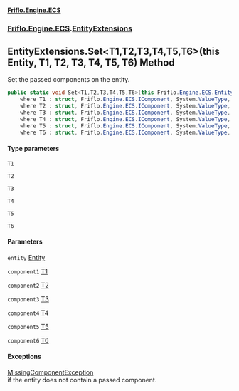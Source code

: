 #### [Friflo.Engine.ECS](index.md 'index')
### [Friflo.Engine.ECS](Friflo.Engine.ECS.md 'Friflo.Engine.ECS').[EntityExtensions](EntityExtensions.md 'Friflo.Engine.ECS.EntityExtensions')

## EntityExtensions.Set<T1,T2,T3,T4,T5,T6>(this Entity, T1, T2, T3, T4, T5, T6) Method

Set the passed components on the entity.

```csharp
public static void Set<T1,T2,T3,T4,T5,T6>(this Friflo.Engine.ECS.Entity entity, in T1 component1, in T2 component2, in T3 component3, in T4 component4, in T5 component5, in T6 component6)
    where T1 : struct, Friflo.Engine.ECS.IComponent, System.ValueType, System.ValueType
    where T2 : struct, Friflo.Engine.ECS.IComponent, System.ValueType, System.ValueType
    where T3 : struct, Friflo.Engine.ECS.IComponent, System.ValueType, System.ValueType
    where T4 : struct, Friflo.Engine.ECS.IComponent, System.ValueType, System.ValueType
    where T5 : struct, Friflo.Engine.ECS.IComponent, System.ValueType, System.ValueType
    where T6 : struct, Friflo.Engine.ECS.IComponent, System.ValueType, System.ValueType;
```
#### Type parameters

<a name='Friflo.Engine.ECS.EntityExtensions.Set_T1,T2,T3,T4,T5,T6_(thisFriflo.Engine.ECS.Entity,T1,T2,T3,T4,T5,T6).T1'></a>

`T1`

<a name='Friflo.Engine.ECS.EntityExtensions.Set_T1,T2,T3,T4,T5,T6_(thisFriflo.Engine.ECS.Entity,T1,T2,T3,T4,T5,T6).T2'></a>

`T2`

<a name='Friflo.Engine.ECS.EntityExtensions.Set_T1,T2,T3,T4,T5,T6_(thisFriflo.Engine.ECS.Entity,T1,T2,T3,T4,T5,T6).T3'></a>

`T3`

<a name='Friflo.Engine.ECS.EntityExtensions.Set_T1,T2,T3,T4,T5,T6_(thisFriflo.Engine.ECS.Entity,T1,T2,T3,T4,T5,T6).T4'></a>

`T4`

<a name='Friflo.Engine.ECS.EntityExtensions.Set_T1,T2,T3,T4,T5,T6_(thisFriflo.Engine.ECS.Entity,T1,T2,T3,T4,T5,T6).T5'></a>

`T5`

<a name='Friflo.Engine.ECS.EntityExtensions.Set_T1,T2,T3,T4,T5,T6_(thisFriflo.Engine.ECS.Entity,T1,T2,T3,T4,T5,T6).T6'></a>

`T6`
#### Parameters

<a name='Friflo.Engine.ECS.EntityExtensions.Set_T1,T2,T3,T4,T5,T6_(thisFriflo.Engine.ECS.Entity,T1,T2,T3,T4,T5,T6).entity'></a>

`entity` [Entity](Entity.md 'Friflo.Engine.ECS.Entity')

<a name='Friflo.Engine.ECS.EntityExtensions.Set_T1,T2,T3,T4,T5,T6_(thisFriflo.Engine.ECS.Entity,T1,T2,T3,T4,T5,T6).component1'></a>

`component1` [T1](EntityExtensions.Set_T1,T2,T3,T4,T5,T6_(thisEntity,T1,T2,T3,T4,T5,T6).md#Friflo.Engine.ECS.EntityExtensions.Set_T1,T2,T3,T4,T5,T6_(thisFriflo.Engine.ECS.Entity,T1,T2,T3,T4,T5,T6).T1 'Friflo.Engine.ECS.EntityExtensions.Set<T1,T2,T3,T4,T5,T6>(this Friflo.Engine.ECS.Entity, T1, T2, T3, T4, T5, T6).T1')

<a name='Friflo.Engine.ECS.EntityExtensions.Set_T1,T2,T3,T4,T5,T6_(thisFriflo.Engine.ECS.Entity,T1,T2,T3,T4,T5,T6).component2'></a>

`component2` [T2](EntityExtensions.Set_T1,T2,T3,T4,T5,T6_(thisEntity,T1,T2,T3,T4,T5,T6).md#Friflo.Engine.ECS.EntityExtensions.Set_T1,T2,T3,T4,T5,T6_(thisFriflo.Engine.ECS.Entity,T1,T2,T3,T4,T5,T6).T2 'Friflo.Engine.ECS.EntityExtensions.Set<T1,T2,T3,T4,T5,T6>(this Friflo.Engine.ECS.Entity, T1, T2, T3, T4, T5, T6).T2')

<a name='Friflo.Engine.ECS.EntityExtensions.Set_T1,T2,T3,T4,T5,T6_(thisFriflo.Engine.ECS.Entity,T1,T2,T3,T4,T5,T6).component3'></a>

`component3` [T3](EntityExtensions.Set_T1,T2,T3,T4,T5,T6_(thisEntity,T1,T2,T3,T4,T5,T6).md#Friflo.Engine.ECS.EntityExtensions.Set_T1,T2,T3,T4,T5,T6_(thisFriflo.Engine.ECS.Entity,T1,T2,T3,T4,T5,T6).T3 'Friflo.Engine.ECS.EntityExtensions.Set<T1,T2,T3,T4,T5,T6>(this Friflo.Engine.ECS.Entity, T1, T2, T3, T4, T5, T6).T3')

<a name='Friflo.Engine.ECS.EntityExtensions.Set_T1,T2,T3,T4,T5,T6_(thisFriflo.Engine.ECS.Entity,T1,T2,T3,T4,T5,T6).component4'></a>

`component4` [T4](EntityExtensions.Set_T1,T2,T3,T4,T5,T6_(thisEntity,T1,T2,T3,T4,T5,T6).md#Friflo.Engine.ECS.EntityExtensions.Set_T1,T2,T3,T4,T5,T6_(thisFriflo.Engine.ECS.Entity,T1,T2,T3,T4,T5,T6).T4 'Friflo.Engine.ECS.EntityExtensions.Set<T1,T2,T3,T4,T5,T6>(this Friflo.Engine.ECS.Entity, T1, T2, T3, T4, T5, T6).T4')

<a name='Friflo.Engine.ECS.EntityExtensions.Set_T1,T2,T3,T4,T5,T6_(thisFriflo.Engine.ECS.Entity,T1,T2,T3,T4,T5,T6).component5'></a>

`component5` [T5](EntityExtensions.Set_T1,T2,T3,T4,T5,T6_(thisEntity,T1,T2,T3,T4,T5,T6).md#Friflo.Engine.ECS.EntityExtensions.Set_T1,T2,T3,T4,T5,T6_(thisFriflo.Engine.ECS.Entity,T1,T2,T3,T4,T5,T6).T5 'Friflo.Engine.ECS.EntityExtensions.Set<T1,T2,T3,T4,T5,T6>(this Friflo.Engine.ECS.Entity, T1, T2, T3, T4, T5, T6).T5')

<a name='Friflo.Engine.ECS.EntityExtensions.Set_T1,T2,T3,T4,T5,T6_(thisFriflo.Engine.ECS.Entity,T1,T2,T3,T4,T5,T6).component6'></a>

`component6` [T6](EntityExtensions.Set_T1,T2,T3,T4,T5,T6_(thisEntity,T1,T2,T3,T4,T5,T6).md#Friflo.Engine.ECS.EntityExtensions.Set_T1,T2,T3,T4,T5,T6_(thisFriflo.Engine.ECS.Entity,T1,T2,T3,T4,T5,T6).T6 'Friflo.Engine.ECS.EntityExtensions.Set<T1,T2,T3,T4,T5,T6>(this Friflo.Engine.ECS.Entity, T1, T2, T3, T4, T5, T6).T6')

#### Exceptions

[MissingComponentException](MissingComponentException.md 'Friflo.Engine.ECS.MissingComponentException')  
if the entity does not contain a passed component.